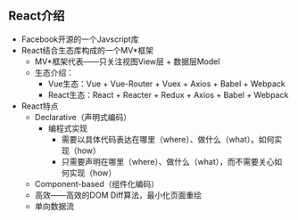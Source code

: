 ## React介绍
- Facebook开源的一个Javscript库
- React结合生态库构成的一个MV*框架
  - MV*框架代表——只关注视图View层 + 数据层Model
  - 生态介绍：
    - Vue生态：Vue + Vue-Router + Vuex + Axios + Babel + Webpack
    - React生态：React + Reacter + Redux + Axios + Babel + Webpack
- React特点
  - Declarative（声明式编码）
    - 编程式实现
      - 需要以具体代码表达在哪里（where）、做什么（what）。如何实现（how）
      - 只需要声明在哪里（where）、做什么（what），而不需要关心如何实现（how）
  - Component-based（组件化编码）
  - 高效——高效的DOM Diff算法，最小化页面重绘
  - 单向数据流
  